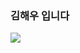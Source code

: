 ### 김해우 입니다

 <a href="https://www.instagram.com/k._.h.__.w/" target="_blank"><img src="https://img.shields.io/badge/인스타-색코드?style=flat-square&logo=이미지 이름&logoColor=white"/></a>
